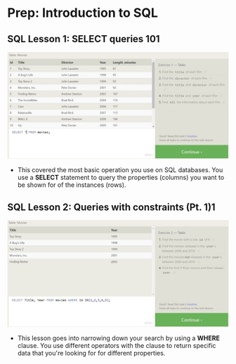 # Prep: Introduction to SQL

## SQL Lesson 1: SELECT queries 101
![SQL Lesson 1: SELECT queries 101](./images/lesson1.jpg)
* This covered the most basic operation you use on SQL databases. You use a **SELECT** statement to query the properties (columns) you want to be shown for  of the instances (rows).

## SQL Lesson 2: Queries with constraints (Pt. 1)1
![SQL Lesson 2: Queries with constraints (Pt. 1)](./images/lesson2.jpg)
* This lesson goes into narrowing down your search by using a **WHERE** clause. You use different operators with the clause to return specific data that you're looking for for different properties.